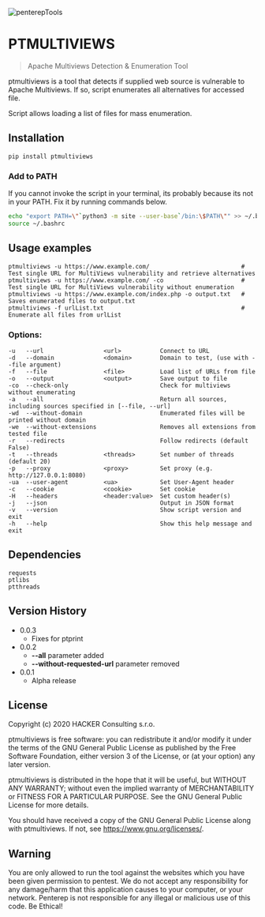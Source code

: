 ![penterepTools](https://www.penterep.com/external/penterepToolsLogo.png)

# PTMULTIVIEWS
> Apache Multiviews Detection & Enumeration Tool

ptmultiviews is a tool that detects if supplied web source is vulnerable to Apache Multiviews. If so, script enumerates all alternatives for accessed file.

Script allows loading a list of files for mass enumeration.

## Installation

```
pip install ptmultiviews
```

### Add to PATH
If you cannot invoke the script in your terminal, its probably because its not in your PATH. Fix it by running commands below.

```bash
echo "export PATH=\"`python3 -m site --user-base`/bin:\$PATH\"" >> ~/.bashrc
source ~/.bashrc
```

## Usage examples

```
ptmultiviews -u https://www.example.com/                          # Test single URL for MultiViews vulnerability and retrieve alternatives
ptmultiviews -u https://www.example.com/ -co                      # Test single URL for MultiViews vulnerability without enumeration
ptmultiviews -u https://www.example.com/index.php -o output.txt   # Saves enumerated files to output.txt
ptmultiviews -f urlList.txt                                       # Enumerate all files from urlList
```


### Options:

```
-u   --url                 <url>           Connect to URL
-d   --domain              <domain>        Domain to test, (use with --file argument)
-f   --file                <file>          Load list of URLs from file
-o   --output              <output>        Save output to file
-co  --check-only                          Check for multiviews without enumerating
-a   --all                                 Return all sources, including sources specified in [--file, --url]
-wd  --without-domain                      Enumerated files will be printed without domain
-we  --without-extensions                  Removes all extensions from tested file
-r   --redirects                           Follow redirects (default False)
-t   --threads             <threads>       Set number of threads (default 20)
-p   --proxy               <proxy>         Set proxy (e.g. http://127.0.0.1:8080)
-ua  --user-agent          <ua>            Set User-Agent header
-c   --cookie              <cookie>        Set cookie
-H   --headers             <header:value>  Set custom header(s)
-j   --json                                Output in JSON format
-v   --version                             Show script version and exit
-h   --help                                Show this help message and exit
```

## Dependencies

```
requests
ptlibs
ptthreads
```

## Version History
- 0.0.3
    * Fixes for ptprint
- 0.0.2
    * **--all** parameter added
    * **--without-requested-url** parameter removed
- 0.0.1
    * Alpha release

## License

Copyright (c) 2020 HACKER Consulting s.r.o.

ptmultiviews is free software: you can redistribute it and/or modify it under the terms of the GNU General Public License as published by the Free Software Foundation, either version 3 of the License, or (at your option) any later version.

ptmultiviews is distributed in the hope that it will be useful, but WITHOUT ANY WARRANTY; without even the implied warranty of MERCHANTABILITY or FITNESS FOR A PARTICULAR PURPOSE. See the GNU General Public License for more details.

You should have received a copy of the GNU General Public License along with ptmultiviews. If not, see https://www.gnu.org/licenses/.

## Warning

You are only allowed to run the tool against the websites which
you have been given permission to pentest. We do not accept any
responsibility for any damage/harm that this application causes to your
computer, or your network. Penterep is not responsible for any illegal
or malicious use of this code. Be Ethical!
